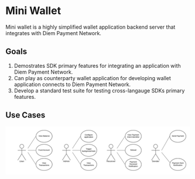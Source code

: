 # Mini Wallet

Mini wallet is a highly simplified wallet application backend server that integrates with Diem Payment Network.

## Goals

1. Demostrates SDK primary features for integrating an application with Diem Payment Network.
2. Can play as counterparty wallet application for developing wallet application connects to Diem Payment Network.
3. Develop a standard test suite for testing cross-langauge SDKs primary features.

## Use Cases

![Use Cases](mini_wallet/use-cases.png)

